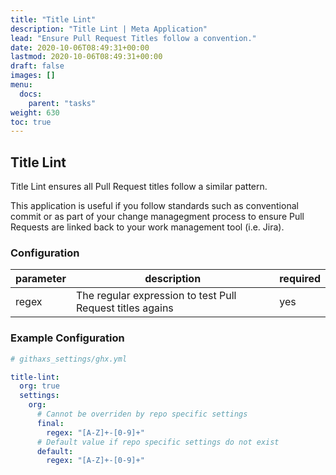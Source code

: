 ```yaml
---
title: "Title Lint"
description: "Title Lint | Meta Application"
lead: "Ensure Pull Request Titles follow a convention."
date: 2020-10-06T08:49:31+00:00
lastmod: 2020-10-06T08:49:31+00:00
draft: false
images: []
menu:
  docs:
    parent: "tasks"
weight: 630
toc: true
---
```


## Title Lint

Title Lint ensures all Pull Request titles follow a similar pattern.

This application is useful if you follow standards such as conventional commit or as part of your change managegment process to ensure Pull Requests are linked back to your work management tool (i.e. Jira).

### Configuration

|parameter|description|required|
|---|---|---|
|regex| The regular expression to test Pull Request titles agains| yes

### Example Configuration

```yaml
# githaxs_settings/ghx.yml

title-lint:
  org: true
  settings:
    org:
      # Cannot be overriden by repo specific settings
      final:
        regex: "[A-Z]+-[0-9]+"
      # Default value if repo specific settings do not exist
      default:
        regex: "[A-Z]+-[0-9]+"
```